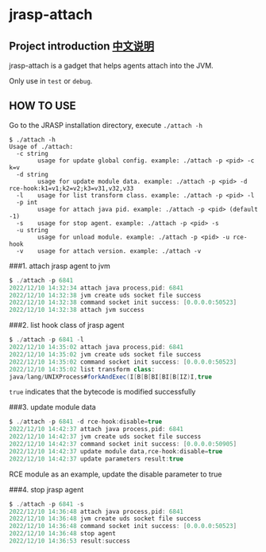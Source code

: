 # jrasp-attach

## Project introduction [中文说明](README_ch.md)
jrasp-attach is a gadget that helps agents attach into the JVM.

Only use in `test` or `debug`.

## HOW TO USE

Go to the JRASP installation directory, execute `./attach -h`

```shell
$ ./attach -h
Usage of ./attach:
  -c string
        usage for update global config. example: ./attach -p <pid> -c k=v
  -d string
        usage for update module data. example: ./attach -p <pid> -d rce-hook:k1=v1;k2=v2;k3=v31,v32,v33
  -l    usage for list transform class. example: ./attach -p <pid> -l
  -p int
        usage for attach java pid. example: ./attach -p <pid> (default -1)
  -s    usage for stop agent. example: ./attach -p <pid> -s
  -u string
        usage for unload module. example: ./attach -p <pid> -u rce-hook
  -v    usage for attach version. example: ./attach -v

```

###1. attach jrasp agent to jvm
```java
$ ./attach -p 6841
2022/12/10 14:32:34 attach java process,pid: 6841
2022/12/10 14:32:38 jvm create uds socket file success
2022/12/10 14:32:38 command socket init success: [0.0.0.0:50523]
2022/12/10 14:32:38 attach jvm success
```

###2. list hook class of jrasp agent
```java
$ ./attach -p 6841 -l
2022/12/10 14:35:02 attach java process,pid: 6841
2022/12/10 14:35:02 jvm create uds socket file success
2022/12/10 14:35:02 command socket init success: [0.0.0.0:50523]
2022/12/10 14:35:02 list transform class:
java/lang/UNIXProcess#forkAndExec(I[B[B[BI[BI[B[IZ)I,true
```
`true` indicates that the bytecode is modified successfully

###3. update module data

```java
$ ./attach -p 6841 -d rce-hook:disable=true
2022/12/10 14:42:37 attach java process,pid: 6841
2022/12/10 14:42:37 jvm create uds socket file success
2022/12/10 14:42:37 command socket init success: [0.0.0.0:50905]
2022/12/10 14:42:37 update module data,rce-hook:disable=true
2022/12/10 14:42:37 update parameters result:true
```
RCE module as an example, update the disable parameter to true

###4. stop jrasp agent
```java
$ ./attach -p 6841 -s
2022/12/10 14:36:48 attach java process,pid: 6841
2022/12/10 14:36:48 jvm create uds socket file success
2022/12/10 14:36:48 command socket init success: [0.0.0.0:50523]
2022/12/10 14:36:48 stop agent
2022/12/10 14:36:53 result:success
```
